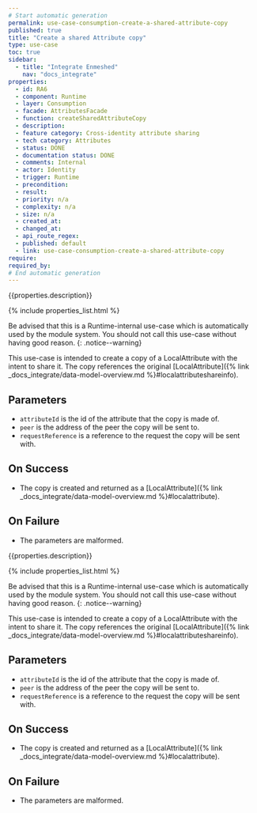 ```yaml
---
# Start automatic generation
permalink: use-case-consumption-create-a-shared-attribute-copy
published: true
title: "Create a shared Attribute copy"
type: use-case
toc: true
sidebar:
  - title: "Integrate Enmeshed"
    nav: "docs_integrate"
properties:
  - id: RA6
  - component: Runtime
  - layer: Consumption
  - facade: AttributesFacade
  - function: createSharedAttributeCopy
  - description:
  - feature category: Cross-identity attribute sharing
  - tech category: Attributes
  - status: DONE
  - documentation status: DONE
  - comments: Internal
  - actor: Identity
  - trigger: Runtime
  - precondition:
  - result:
  - priority: n/a
  - complexity: n/a
  - size: n/a
  - created_at:
  - changed_at:
  - api_route_regex:
  - published: default
  - link: use-case-consumption-create-a-shared-attribute-copy
require:
required_by:
# End automatic generation
---
```


{{properties.description}}

{% include properties_list.html %}

Be advised that this is a Runtime-internal use-case which is automatically used by the module system. You should not call this use-case without having good reason.
{: .notice--warning}

This use-case is intended to create a copy of a LocalAttribute with the intent to share it. The copy references the original [LocalAttribute]({% link _docs_integrate/data-model-overview.md %}#localattributeshareinfo).

## Parameters

- `attributeId` is the id of the attribute that the copy is made of.
- `peer` is the address of the peer the copy will be sent to.
- `requestReference` is a reference to the request the copy will be sent with.

## On Success

- The copy is created and returned as a [LocalAttribute]({% link _docs_integrate/data-model-overview.md %}#localattribute).

## On Failure

- The parameters are malformed.

{{properties.description}}

{% include properties_list.html %}

Be advised that this is a Runtime-internal use-case which is automatically used by the module system. You should not call this use-case without having good reason.
{: .notice--warning}

This use-case is intended to create a copy of a LocalAttribute with the intent to share it. The copy references the original [LocalAttribute]({% link _docs_integrate/data-model-overview.md %}#localattributeshareinfo).

## Parameters

- `attributeId` is the id of the attribute that the copy is made of.
- `peer` is the address of the peer the copy will be sent to.
- `requestReference` is a reference to the request the copy will be sent with.

## On Success

- The copy is created and returned as a [LocalAttribute]({% link _docs_integrate/data-model-overview.md %}#localattribute).

## On Failure

- The parameters are malformed.
